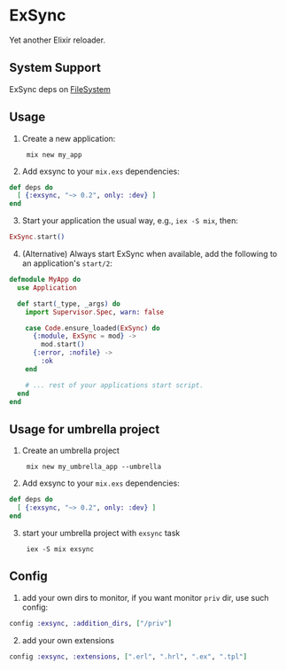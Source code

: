 ExSync
======

Yet another Elixir reloader.

## System Support

ExSync deps on [FileSystem](https://github.com/falood/file_system)

## Usage

1. Create a new application:

        mix new my_app

2. Add exsync to your `mix.exs` dependencies:

```elixir
def deps do
  [ {:exsync, "~> 0.2", only: :dev} ]
end
```

3. Start your application the usual way, e.g., `iex -S mix`, then:

```elixir
ExSync.start()
```

4. (Alternative) Always start ExSync when available, add the following to an application's `start/2`:

```elixir
defmodule MyApp do
  use Application

  def start(_type, _args) do
    import Supervisor.Spec, warn: false

    case Code.ensure_loaded(ExSync) do
      {:module, ExSync = mod} ->
        mod.start()
      {:error, :nofile} ->
        :ok
    end

    # ... rest of your applications start script.
  end
end
```

## Usage for umbrella project

1. Create an umbrella project

        mix new my_umbrella_app --umbrella

2. Add exsync to your `mix.exs` dependencies:

```elixir
def deps do
  [ {:exsync, "~> 0.2", only: :dev} ]
end
```

3. start your umbrella project with `exsync` task

        iex -S mix exsync

## Config

1. add your own dirs to monitor, if you want monitor `priv` dir, use such config:

```elixir
config :exsync, :addition_dirs, ["/priv"]
```

2. add your own extensions

```elixir
config :exsync, :extensions, [".erl", ".hrl", ".ex", ".tpl"]
```
